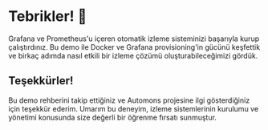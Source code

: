 # Tebrikler! 🎉

Grafana ve Prometheus'u içeren otomatik izleme sisteminizi başarıyla kurup çalıştırdınız. Bu demo ile Docker ve Grafana provisioning'in gücünü keşfettik ve birkaç adımda nasıl etkili bir izleme çözümü oluşturabileceğimizi gördük.

## Teşekkürler!

Bu demo rehberini takip ettiğiniz ve Automons projesine ilgi gösterdiğiniz için teşekkür ederim. Umarım bu deneyim, izleme sistemlerinin kurulumu ve yönetimi konusunda size değerli bir öğrenme fırsatı sunmuştur.